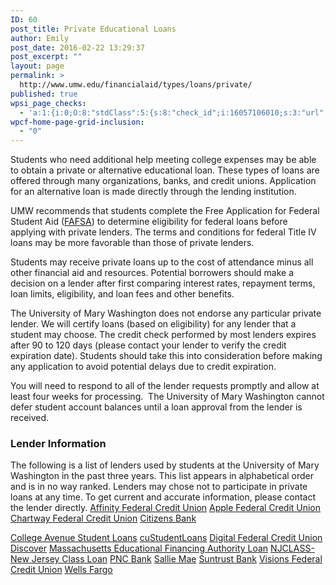 ```yaml
---
ID: 60
post_title: Private Educational Loans
author: Emily
post_date: 2016-02-22 13:29:37
post_excerpt: ""
layout: page
permalink: >
  http://www.umw.edu/financialaid/types/loans/private/
published: true
wpsi_page_checks:
  - 'a:1:{i:0;O:8:"stdClass":5:{s:8:"check_id";i:16057106010;s:3:"url";s:52:"http://www.umw.edu/financialaid/types/loans/private/";s:6:"status";s:8:"checking";s:6:"_links";O:8:"stdClass":1:{s:9:"pagecheck";s:65:"https://api.siteimprove.com/v1/sites/448702/pagecheck/16057106010";}s:4:"time";i:1458150444;}}'
wpcf-home-page-grid-inclusion:
  - "0"
---
```

Students who need additional help meeting college expenses may be able to obtain a private or alternative educational loan. These types of loans are offered through many organizations, banks, and credit unions. Application for an alternative loan is made directly through the lending institution.

UMW recommends that students complete the Free Application for Federal Student Aid (<a href="https://fafsa.ed.gov/">FAFSA</a>) to determine eligibility for federal loans before applying with private lenders. The terms and conditions for federal Title IV loans may be more favorable than those of private lenders.

Students may receive private loans up to the cost of attendance minus all other financial aid and resources. Potential borrowers should make a decision on a lender after first comparing interest rates, repayment terms, loan limits, eligibility, and loan fees and other benefits.

The University of Mary Washington does not endorse any particular private lender. We will certify loans (based on eligibility) for any lender that a student may choose. The credit check performed by most lenders expires after 90 to 120 days (please contact your lender to verify the credit expiration date). Students should take this into consideration before making any application to avoid potential delays due to credit expiration.

You will need to respond to all of the lender requests promptly and allow at least four weeks for processing.  The University of Mary Washington cannot defer student account balances until a loan approval from the lender is received.
<h3>Lender Information</h3>
The following is a list of lenders used by students at the University of Mary Washington in the past three years. This list appears in alphabetical order and is in no way ranked. Lenders may chose not to participate in private loans at any time. To get current and accurate information, please contact the lender directly.

<a title="Addison Avenue" href="http://addisonavenue.com/">
</a><a href="https://www.affinityplus.org/personal/student-services/student-loans">Affinity Federal Credit Union</a>
<a href="http://www.applefcu.studentchoice.org/">Apple Federal Credit Union</a>
<a href="http://chartway.studentchoice.org/">Chartway Federal Credit Union</a>
<a href="http://www.citizensbank.com/student-services">Citizens Bank</a>

<a href="http://www.collegeavestudentloans.com">College Avenue Student Loans</a>
<a href="http://www.lendkey.com/private-student-loans/?sk=organic">cuStudentLoans</a>
<a href="https://www.dcu.org/prodserv/loans/student.html">Digital Federal Credit Union</a>
<a href="http://www.discoverstudentloans.com/">Discover</a>
<a href="http://www.mefa.org/">Massachusetts Educational Financing Authority Loan</a>
<a href="http://www.hesaa.org/Pages/NJCLASSHome.aspx">NJCLASS- New Jersey Class Loan</a>
<a href="http://www.pnconcampus.com/studentloanguide/privateloans/default.aspx">PNC Bank</a>
<a href="http://salliemae.com/">Sallie Mae</a>
<a href="http://www.suntrusteducation.com/">Suntrust Bank</a>
<a href="http://visionsfcu.studentchoice.org/">Visions Federal Credit Union</a>
<a href="http://www.wellsfargo.com/student">Wells Fargo</a>